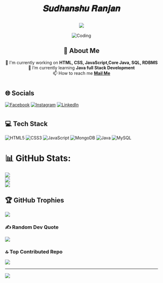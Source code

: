 # 
<div align="center">
    <h1 align="center"> 𝑺𝒖𝒅𝒉𝒂𝒏𝒔𝒉𝒖 𝑹𝒂𝒏𝒋𝒂𝒏 </h1>
    <h2><img src="https://readme-typing-svg.herokuapp.com/?font=Righteous&size=30&center=true&vCenter=true&duration=3000&lines=(Front-End+Developer);(UI+Developer)" /></h2>
    <img src="[https://devtechnosys.com/insights/wp-content/uploads/2021/07/full-stack-development.gif](https://www.freepik.com/free-photo/medium-shot-man-working-computer_40132875.htm#page=2&query=front%20end%20developer&position=49&from_view=keyword&track=ais&uuid=0dd1c7be-5792-4229-998b-e0e283721edb)" alt="Coding" />
    <h2> 💫 About Me </h2>
    <p> 🔭 I'm currently working on <b>HTML, CSS, JavaScript,Core Java, SQL, RDBMS</b> <br/> 🌱 I’m currently learning <b>Java full Stack Development</b> <br/> 📫 How to reach me <b><a href="mailto: sudhanshu.nld5@gmail.com"> Mail Me </a></b></p> 
</div>

# <h2>🌐 Socials </h2>
[![Facebook](https://img.shields.io/badge/Facebook-%231877F2.svg?logo=Facebook&logoColor=white)](https://www.facebook.com/profile.php?id=100009046836547) 
[![Instagram](https://img.shields.io/badge/Instagram-%23E4405F.svg?logo=Instagram&logoColor=white)](https://www.instagram.com/r_sudhanshu_5/) 
[![LinkedIn](https://img.shields.io/badge/LinkedIn-%230077B5.svg?logo=linkedin&logoColor=white)](https://www.linkedin.com/in/sudhanshu-ranjan-3430b320a) 

# <h2>💻 Tech Stack </h2>
![HTML5](https://img.shields.io/badge/html5-%23E34F26.svg?style=for-the-badge&logo=html5&logoColor=white)
![CSS3](https://img.shields.io/badge/css3-%231572B6.svg?style=for-the-badge&logo=css3&logoColor=white) 
![JavaScript](https://img.shields.io/badge/javascript-%23323330.svg?style=for-the-badge&logo=javascript&logoColor=%23F7DF1E) 
![MongoDB](https://img.shields.io/badge/MongoDB-%234ea94b.svg?style=for-the-badge&logo=mongodb&logoColor=white) 
![Java](https://img.shields.io/badge/java-%23ED8B00.svg?style=for-the-badge&logo=openjdk&logoColor=white) 
![MySQL](https://img.shields.io/badge/mysql-%2300000f.svg?style=for-the-badge&logo=mysql&logoColor=white)

# 📊 GitHub Stats:
![](https://github-readme-stats.vercel.app/api?username=sudhanshu1260&theme=dark&hide_border=false&include_all_commits=false&count_private=false)<br/>
![](https://github-readme-streak-stats.herokuapp.com/?user=sudhanshu1260&theme=dark&hide_border=false)<br/>
![](https://github-readme-stats.vercel.app/api/top-langs/?username=sudhanshu1260&theme=dark&hide_border=false&include_all_commits=false&count_private=false&layout=compact)

## 🏆 GitHub Trophies
![](https://github-profile-trophy.vercel.app/?username=sudhanshu1260&theme=radical&no-frame=false&no-bg=false&margin-w=4)

### ✍️ Random Dev Quote
![](https://quotes-github-readme.vercel.app/api?type=vetical&theme=dark)

### 🔝 Top Contributed Repo
![](https://github-contributor-stats.vercel.app/api?username=sudhanshu1260&limit=5&theme=dark&combine_all_yearly_contributions=true)

---
[![](https://visitcount.itsvg.in/api?id=sudhanshu1260&icon=4&color=0)](https://visitcount.itsvg.in)

